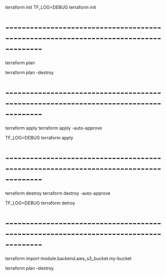 terraform init
TF_LOG=DEBUG terraform init


# -------------------------------------------------------------------------------------
terraform plan


terraform plan -destroy

# -------------------------------------------------------------------------------------
terraform apply
terraform apply -auto-approve

TF_LOG=DEBUG terraform apply


# -------------------------------------------------------------------------------------
terraform destroy
terraform destroy -auto-approve

TF_LOG=DEBUG terraform detroy


# -------------------------------------------------------------------------------------
terraform import module.backend.aws_s3_bucket.my-bucket <your-imported-s3-bucket-name>





terraform plan -destroy